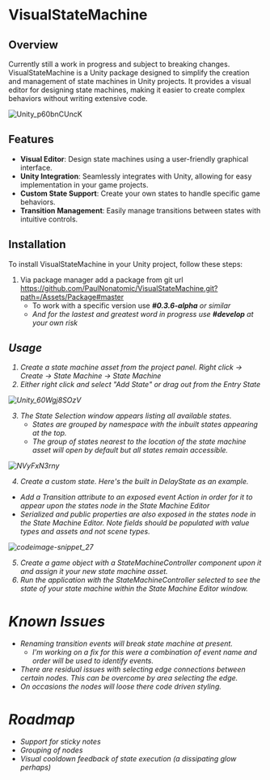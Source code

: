 # VisualStateMachine

## Overview
Currently still a work in progress and subject to breaking changes.
VisualStateMachine is a Unity package designed to simplify the creation and management of state machines in Unity projects. It provides a visual editor for designing state machines, making it easier to create complex behaviors without writing extensive code.

![Unity_p60bnCUncK](https://github.com/PaulNonatomic/VisualStateMachine/assets/4581647/ebb5e1c4-2e98-490c-be78-9350c6d96703)

## Features
- **Visual Editor**: Design state machines using a user-friendly graphical interface.
- **Unity Integration**: Seamlessly integrates with Unity, allowing for easy implementation in your game projects.
- **Custom State Support**: Create your own states to handle specific game behaviors.
- **Transition Management**: Easily manage transitions between states with intuitive controls.

## Installation
To install VisualStateMachine in your Unity project, follow these steps:
1. Via package manager add a package from git url https://github.com/PaulNonatomic/VisualStateMachine.git?path=/Assets/Package#master
    - To work with a specific version use <b><i>#0.3.6-alpha</b><i> or similar
    - And for the lastest and greatest word in progress use <b><i>#develop</b><i> at your own risk
  
## Usage
1. Create a state machine asset from the project panel. Right click -> Create -> State Machine -> State Machine
2. Either right click and select "Add State" or drag out from the Entry State

![Unity_60Wgj8SOzV](https://github.com/PaulNonatomic/VisualStateMachine/assets/4581647/c4fd46a1-2773-454a-9a59-82b9844f101c)

3. The State Selection window appears listing all available states.
   - States are grouped by namespace with the inbuilt states appearing at the top.
   - The group of states nearest to the location of the state machine asset will open by default but all states remain accessible.

![NVyFxN3rny](https://github.com/PaulNonatomic/VisualStateMachine/assets/4581647/ac9540d7-1207-49f4-9a22-f3de04ceeb3d)

4. Create a custom state. Here's the built in DelayState as an example.
  - Add a Transition attribute to an exposed event Action in order for it to appear upon the states node in the State Machine Editor
  - Serialized and public properties are also exposed in the states node in the State Machine Editor. Note fields should be populated with value types and assets and not scene types.

![codeimage-snippet_27](https://github.com/PaulNonatomic/VisualStateMachine/assets/4581647/5745438d-942e-4d53-949f-d56fb6b2e964)

5. Create a game object with a StateMachineController component upon it and assign it your new state machine asset.
6. Run the application with the StateMachineController selected to see the state of your state machine within the State Machine Editor window.



# Known Issues
- Renaming transition events will break state machine at present. 
  - I'm working on a fix for this were a combination of event name and order will be used to identify events.
- There are residual issues with selecting edge connections between certain nodes. This can be overcome by area selecting the edge.
- On occasions the nodes will loose there code driven styling.

# Roadmap
- Support for sticky notes
- Grouping of nodes
- Visual cooldown feedback of state execution (a dissipating glow perhaps)

